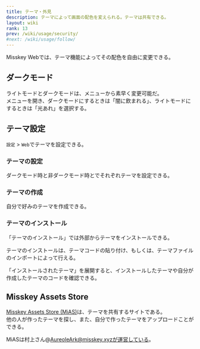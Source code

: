 ```yaml
---
title: テーマ・外見
description: テーマによって画面の配色を変えられる。テーマは共有できる。
layout: wiki
rank: 13
prev: /wiki/usage/security/
#next: /wiki/usage/follow/
---
```

Misskey Webでは、テーマ機能によってその配色を自由に変更できる。

## ダークモード
ライトモードとダークモードは、メニューから素早く変更可能だ。  
メニューを開き、ダークモードにするときは「闇に飲まれる」、ライトモードにするときは「光あれ」を選択する。

## テーマ設定
`設定` > `Web`でテーマを設定できる。

### テーマの設定
ダークモード時と非ダークモード時とでそれぞれテーマを設定できる。

### テーマの作成
自分で好みのテーマを作成できる。

### テーマのインストール
「テーマのインストール」では外部からテーマをインストールできる。

テーマのインストールは、テーマコードの貼り付け、もしくは、テーマファイルのインポートによって行える。

「インストールされたテーマ」を展開すると、インストールしたテーマや自分が作成したテーマのコードを確認できる。

## Misskey Assets Store
[Misskey Assets Store (MiAS)](https://assets.msky.cafe/)は、テーマを共有するサイトである。  
他の人が作ったテーマを探し、また、自分で作ったテーマをアップロードことができる。

MiASは村上さん@AureoleArk@misskey.xyzが運営している。
